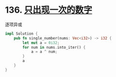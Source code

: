 # 136. [只出现一次的数字](https://leetcode-cn.com/problems/single-number/)

逐项异或

```rust
impl Solution {
    pub fn single_number(nums: Vec<i32>) -> i32 {
        let mut a = 0i32;
        for num in nums.into_iter() {
            a = a ^ num;
        }
        a
    }
}
```

